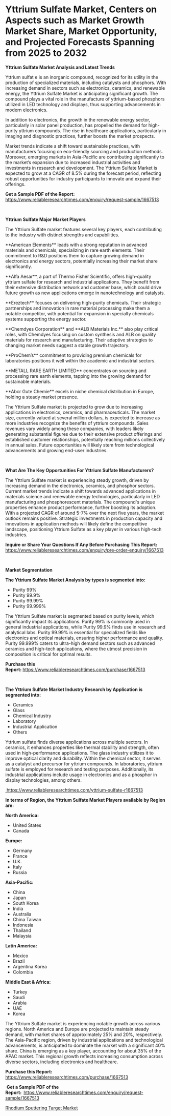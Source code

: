 <p><h1>Yttrium Sulfate Market, Centers on Aspects such as Market Growth Market Share, Market Opportunity, and Projected Forecasts Spanning from 2025 to 2032</h1></p><p><strong>Yttrium Sulfate Market Analysis and Latest Trends</strong></p>
<p><p>Yttrium sulfat e is an inorganic compound, recognized for its utility in the production of specialized materials, including catalysts and phosphors. With increasing demand in sectors such as electronics, ceramics, and renewable energy, the Yttrium Sulfate Market is anticipating significant growth. The compound plays a vital role in the manufacture of yttrium-based phosphors utilized in LED technology and displays, thus supporting advancements in modern electronics. </p><p>In addition to electronics, the growth in the renewable energy sector, particularly in solar panel production, has propelled the demand for high-purity yttrium compounds. The rise in healthcare applications, particularly in imaging and diagnostic practices, further boosts the market prospects. </p><p>Market trends indicate a shift toward sustainable practices, with manufacturers focusing on eco-friendly sourcing and production methods. Moreover, emerging markets in Asia-Pacific are contributing significantly to the market’s expansion due to increased industrial activities and investments in research and development. The Yttrium Sulfate Market is expected to grow at a CAGR of 8.5% during the forecast period, reflecting robust opportunities for industry participants to innovate and expand their offerings.</p></p>
<p><strong>Get a Sample PDF of the Report:&nbsp;</strong> <a href="https://www.reliableresearchtimes.com/enquiry/request-sample/1667513?utm_campaign=3016&utm_medium=2&utm_source=Github&utm_content=ia&utm_term=07032025&utm_id=yttrium-sulfate">https://www.reliableresearchtimes.com/enquiry/request-sample/1667513</a></p>
<p>&nbsp;</p>
<p><strong>Yttrium Sulfate Major Market Players</strong></p>
<p><p>The Yttrium Sulfate market features several key players, each contributing to the industry with distinct strengths and capabilities. </p><p>**American Elements** leads with a strong reputation in advanced materials and chemicals, specializing in rare earth elements. Their commitment to R&D positions them to capture growing demand in electronics and energy sectors, potentially increasing their market share significantly.</p><p>**Alfa Aesar**, a part of Thermo Fisher Scientific, offers high-quality yttrium sulfate for research and industrial applications. They benefit from their extensive distribution network and customer base, which could drive future growth as new applications emerge in nanotechnology and catalysts.</p><p>**Ereztech** focuses on delivering high-purity chemicals. Their strategic partnerships and innovation in rare material processing make them a notable competitor, with potential for expansion in specialty chemicals systems supporting the energy sector.</p><p>**Chemdyes Corporation** and **ALB Materials Inc.** also play critical roles, with Chemdyes focusing on custom synthesis and ALB on quality materials for research and manufacturing. Their adaptive strategies to changing market needs suggest a stable growth trajectory.</p><p>**ProChem’s** commitment to providing premium chemicals for laboratories positions it well within the academic and industrial sectors. </p><p>**METALL RARE EARTH LIMITED** concentrates on sourcing and processing rare earth elements, tapping into the growing demand for sustainable materials.</p><p>**Abcr Gute Chemie** excels in niche chemical distribution in Europe, holding a steady market presence.</p><p>The Yttrium Sulfate market is projected to grow due to increasing applications in electronics, ceramics, and pharmaceuticals. The market size, currently valued at several million dollars, is expected to increase as more industries recognize the benefits of yttrium compounds. Sales revenues vary widely among these companies, with leaders likely generating substantial figures due to their extensive product offerings and established customer relationships, potentially reaching millions collectively in annual sales. Future opportunities will likely stem from technological advancements and growing end-user industries.</p></p>
<p>&nbsp;</p>
<p><strong>What Are The Key Opportunities For Yttrium Sulfate Manufacturers?</strong></p>
<p><p>The Yttrium Sulfate market is experiencing steady growth, driven by increasing demand in the electronics, ceramics, and phosphor sectors. Current market trends indicate a shift towards advanced applications in materials science and renewable energy technologies, particularly in LED manufacturing and phosphorescent materials. The compound's unique properties enhance product performance, further boosting its adoption. With a projected CAGR of around 5-7% over the next five years, the market outlook remains positive. Strategic investments in production capacity and innovations in application methods will likely define the competitive landscape, positioning Yttrium Sulfate as a key player in various high-tech industries.</p></p>
<p><strong>Inquire or Share Your Questions If Any Before Purchasing This Report:</strong> <a href="https://www.reliableresearchtimes.com/enquiry/pre-order-enquiry/1667513?utm_campaign=3016&utm_medium=2&utm_source=Github&utm_content=ia&utm_term=07032025&utm_id=yttrium-sulfate">https://www.reliableresearchtimes.com/enquiry/pre-order-enquiry/1667513</a></p>
<p>&nbsp;</p>
<p><strong>Market Segmentation</strong></p>
<p><strong>The Yttrium Sulfate Market Analysis by types is segmented into:</strong></p>
<p><ul><li>Purity 99%</li><li>Purity 99.9%</li><li>Purity 99.99%</li><li>Purity 99.999%</li></ul></p>
<p><p>The Yttrium Sulfate market is segmented based on purity levels, which significantly impact its applications. Purity 99% is commonly used in general industrial applications, while Purity 99.9% finds use in research and analytical labs. Purity 99.99% is essential for specialized fields like electronics and optical materials, ensuring higher performance and quality. Purity 99.999% caters to ultra-high demand sectors such as advanced ceramics and high-tech applications, where the utmost precision in composition is critical for optimal results.</p></p>
<p><strong>Purchase this Report:&nbsp;</strong><a href="https://www.reliableresearchtimes.com/purchase/1667513?utm_campaign=3016&utm_medium=2&utm_source=Github&utm_content=ia&utm_term=07032025&utm_id=yttrium-sulfate">https://www.reliableresearchtimes.com/purchase/1667513</a></p>
<p>&nbsp;</p>
<p><strong>The Yttrium Sulfate Market Industry Research by Application is segmented into:</strong></p>
<p><ul><li>Ceramics</li><li>Glass</li><li>Chemical Industry</li><li>Laboratory</li><li>Industrial Application</li><li>Others</li></ul></p>
<p><p>Yttrium sulfate finds diverse applications across multiple sectors. In ceramics, it enhances properties like thermal stability and strength, often used in high-performance applications. The glass industry utilizes it to improve optical clarity and durability. Within the chemical sector, it serves as a catalyst and precursor for yttrium compounds. In laboratories, yttrium sulfate is employed for research and testing purposes. Additionally, its industrial applications include usage in electronics and as a phosphor in display technologies, among others.</p></p>
<p><a href="https://www.reliableresearchtimes.com/yttrium-sulfate-r1667513?utm_campaign=3016&utm_medium=2&utm_source=Github&utm_content=ia&utm_term=07032025&utm_id=yttrium-sulfate">&nbsp;https://www.reliableresearchtimes.com/yttrium-sulfate-r1667513</a></p>
<p><strong>In terms of Region, the Yttrium Sulfate Market Players available by Region are:</strong></p>
<p>
    <p> <strong> North America: </strong>
        <ul>
            <li>United States</li>
            <li>Canada</li>
        </ul>
        </p> 
    <p> <strong> Europe: </strong>
        <ul>
            <li>Germany</li>
            <li>France</li>
            <li>U.K.</li>
            <li>Italy</li>
            <li>Russia</li>
        </ul>
        </p> 
    <p> <strong> Asia-Pacific: </strong>
        <ul>
            <li>China</li>
            <li>Japan</li>
            <li>South Korea</li>
            <li>India</li>
            <li>Australia</li>
            <li>China Taiwan</li>
            <li>Indonesia</li>
            <li>Thailand</li>
            <li>Malaysia</li>
        </ul>
        </p> 
    <p> <strong> Latin America: </strong>
        <ul>
            <li>Mexico</li>
            <li>Brazil</li>
            <li>Argentina Korea</li>
            <li>Colombia</li>
        </ul>
        </p> 
    <p> <strong> Middle East & Africa: </strong>
        <ul>
            <li>Turkey</li>
            <li>Saudi</li>
            <li>Arabia</li>
            <li>UAE</li>
            <li>Korea</li>
        </ul>
    </p>
    </p>
<p><p>The Yttrium Sulfate market is experiencing notable growth across various regions. North America and Europe are projected to maintain steady demand, with market shares of approximately 25% and 20%, respectively. The Asia-Pacific region, driven by industrial applications and technological advancements, is anticipated to dominate the market with a significant 40% share. China is emerging as a key player, accounting for about 35% of the APAC market. This regional growth reflects increasing consumption across diverse sectors, including electronics and healthcare.</p></p>
<p><strong>Purchase this Report: </strong><a href="https://www.reliableresearchtimes.com/purchase/1667513?utm_campaign=3016&utm_medium=2&utm_source=Github&utm_content=ia&utm_term=07032025&utm_id=yttrium-sulfate">https://www.reliableresearchtimes.com/purchase/1667513</a></p>
<p>&nbsp;<strong>Get a Sample PDF of the Report:&nbsp;&nbsp;</strong><a href="https://www.reliableresearchtimes.com/enquiry/request-sample/1667513?utm_campaign=3016&utm_medium=2&utm_source=Github&utm_content=ia&utm_term=07032025&utm_id=yttrium-sulfate">https://www.reliableresearchtimes.com/enquiry/request-sample/1667513</a></p>
<p><strong></strong></p>
<p><p><a href="https://github.com/xtysizov/Market-Research-Report-List-1/blob/main/rhodium-sputtering-target-market.md?utm_campaign=3016&utm_medium=2&utm_source=Github&utm_content=ia&utm_term=07032025&utm_id=yttrium-sulfate">Rhodium Sputtering Target Market</a></p></p>